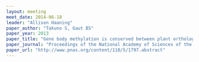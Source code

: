 ```yaml
---
layout: meeting
meet_date: 2014-06-18
leader: "Allison Haaning"
paper_author: "Takuno S, Gaut BS"
paper_year: 2013
paper_title: "Gene body methylation is conserved between plant orthologs and is of evolutionary consequence"
paper_journal: "Proceedings of the National Academy of Sciences of the United States of America 110: 1797-1802"
paper_url: "http://www.pnas.org/content/110/5/1797.abstract"
---
```

